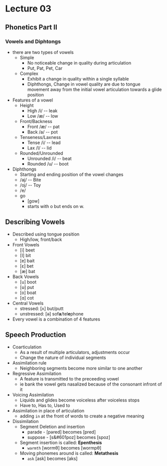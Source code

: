# Lecture 03

## Phonetics Part II

### Vowels and Diphtongs
* there are two types of vowels
	* Simple
		* No noticeable change in quality during articulation
		* Put, Pat, Pet, Car
	* Complex
		* Exhibit a change in quality within a single syllable
		* Diphthongs, Change in vowel quality are due to tongue movement away
		  from the initial vowel articulation towards a glide position
* Features of a vowel
	* Height
		* High /i/ -- leak
		* Low /&#230;/ -- low
	* Front/Backness
		* Front /&#230;/ -- pat
		* Back /a/ -- pot
	* Tenseness/Laxness
		* Tense /i/ -- lead
		* Lax /I/ -- lid
	* Rounded/Unrounded	
		* Unrounded /i/ -- beat
		* Rounded /u/ -- boot
* Diphthongs
	* Starting and ending position of the vowel changes
	* /aj/ -- Bite
	* /oj/ -- Toy
	* /e/
	* go
		* [gow]
		* starts with o but ends on w.

## Describing Vowels
* Described using tongue position
	* High/low, front/back
* Front Vowels
	* [i] beet
	* [I] bit
	* [e] bait
	* [&#603;] bet
	* [&#230;] bat
* Back Vowels
	* [u] boot
	* [&#650;] put
	* [o] boat
	* [&#593;] cot
* Central Vowels
	* stressed: [&#652;] but/putt
	* unstressed: [&#601;] sof<b>a</b>/tel<b>e</b>phone
* Every vowel is a combination of 4 features

## Speech Production
* Coarticulation
	* As a result of multiple articulators, adjustments occur
	* Change the nature of individual segments
* Assimilation rule
	* Neighboring segments become more similar to one another
* Regressive Assimilation
	* A feature is transmitted to the preceeding vowel
	* ie bank the vowel gets nasalized because of the consonant infront of it
* Voicing Assimilation
	* Liquids and glides become voiceless after voiceless stops
	* Have to, Has to, Used to
* Assimilation in place of articulation
	* adding `in` at the front of words to create a negative meaning
* Dissimilation
	* Segment Deletion and insertion
		* parade - [p&#601;red] becomes [pred]
		* suppose - [s&#601poz] becomes [spoz]
	* Segment insertion is called: **Epenthesis**
		* `warmth` [worm&#952;] becomes [wormp&#952;]
	* Moving phonemes around is called: **Metathesis**
		* `ask` [ask] becomes [aks]
